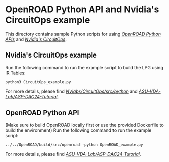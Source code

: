 # OpenROAD Python API and Nvidia's CircuitOps example
This directory contains sample Python scripts for using [*OpenROAD Python APIs*](https://github.com/The-OpenROAD-Project/OpenROAD/tree/master) and [*Nvidia's CircuitOps*](https://github.com/NVlabs/CircuitOps/tree/main).

## Nvidia's CircuitOps example
Run the following command to run the example script to build the LPG using IR Tables:
```
python3 CircuitOps_example.py
```
For more details, please find [*NVlabs/CircuitOps/src/python*](https://github.com/NVlabs/CircuitOps/tree/main/src/python) and [*ASU-VDA-Lab/ASP-DAC24-Tutorial*](https://github.com/ASU-VDA-Lab/ASP-DAC24-Tutorial/tree/main).

## OpenROAD Python API
(Make sure to build OpenROAD locally first or use the provided Dockerfile to build the environment)
Run the following command to run the example script:
```
../../OpenROAD/build/src/openroad -python OpenROAD_example.py
```
For more details, please find [*ASU-VDA-Lab/ASP-DAC24-Tutorial*](https://github.com/ASU-VDA-Lab/ASP-DAC24-Tutorial/tree/main).
